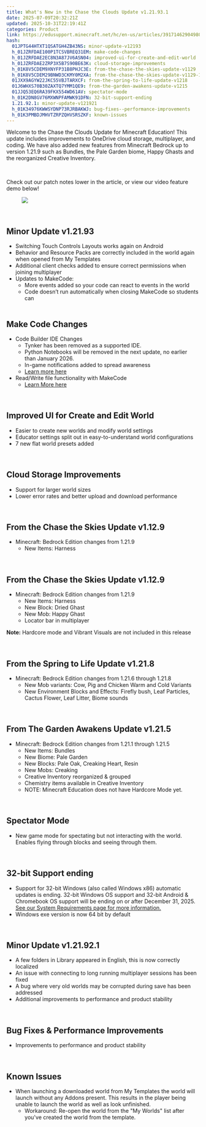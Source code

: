 ```yaml
---
title: What's New in the Chase the Clouds Update v1.21.93.1
date: 2025-07-09T20:32:21Z
updated: 2025-10-31T22:19:41Z
categories: Product
link: https://edusupport.minecraft.net/hc/en-us/articles/39171462904980-What-s-New-in-the-Chase-the-Clouds-Update-v1-21-93-1
hash:
  01JPTG44HTXT1QSATGH4ZB43NS: minor-update-v12193
  h_01JZRFDAE100P1TCSVBREQ31EM: make-code-changes
  h_01JZRFDAE2EC8N3A87JV6ASN04: improved-ui-for-create-and-edit-world
  h_01JZRFDAE2ZRP3X5B7S90BE63K: cloud-storage-improvements
  h_01K8V5CDEM9XNYFP31B8PHJC3E: from-the-chase-the-skies-update-v1129
  h_01K8V5CDEM29BNWD3CKMY0M2XA: from-the-chase-the-skies-update-v1129-1
  01JXX9AGYW22JKC55VBJTARXCF: from-the-spring-to-life-update-v1218
  01J6WHXS70B30ZAXTQ7YMM1QE9: from-the-garden-awakens-update-v1215
  01JJQ53EQ6RA39FKX554WD61AV: spectator-mode
  h_01K2DN8GV76MXWNPFAMWK91DFN: 32-bit-support-ending
  1.21.92.1: minor-update-v121921
  h_01K34976KWWSYDNP73RJRBAKWJ: bug-fixes--performance-improvements
  h_01K3PMBDJMHVTZRPZQHVSRSZKF: known-issues
---
```


Welcome to the Chase the Clouds Update for Minecraft Education! This update includes improvements to OneDrive cloud storage, multiplayer, and coding. We have also added new features from Minecraft Bedrock up to version 1.21.9 such as Bundles, the Pale Garden biome, Happy Ghasts and the reorganized Creative Inventory.

 

Check out our patch notes lower in the article, or view our video feature demo below!

<figure class="wysiwyg-image">
<a href="https://www.youtube.com/watch?v=ovKR0X_jIwA"><img src="https://edusupport.minecraft.net/hc/article_attachments/40708894016404" /></a>
</figure>

 

## **Minor Update v1.21.93**

- Switching Touch Controls Layouts works again on Android
- Behavior and Resource Packs are correctly included in the world again when opened from My Templates
- Additional client checks added to ensure correct permissions when joining multiplayer
- Updates to MakeCode:  
  - More events added so your code can react to events in the world
  - Code doesn’t run automatically when closing MakeCode so students can  
     

## **Make Code Changes**

- Code Builder IDE Changes
  - Tynker has been removed as a supported IDE.
  - Python Notebooks will be removed in the next update, no earlier than January 2026.
  - In-game notifications added to spread awareness
  - [Learn more here](https://aka.ms/MCEDUCodingChanges)
- Read/Write file functionality with MakeCode
  - [Learn More here](http://aka.ms/CodeBuilderExtFiles)

 

## **Improved UI for Create and Edit World**

- Easier to create new worlds and modify world settings
- Educator settings split out in easy-to-understand world configurations
- 7 new flat world presets added 

 

## **Cloud Storage Improvements**

- Support for larger world sizes
- Lower error rates and better upload and download performance 

 

## **From the Chase the Skies Update v1.12.9**

- Minecraft: Bedrock Edition changes from 1.21.9
  - New Items: Harness

 

## **From the Chase the Skies Update v1.12.9**

- Minecraft: Bedrock Edition changes from 1.21.9
  - New Items: Harness
  - New Block: Dried Ghast
  - New Mob: Happy Ghast
  - Locator bar in multiplayer

**Note:** Hardcore mode and Vibrant Visuals are not included in this release

 

## **From the Spring to Life Update v1.21.8**

- Minecraft: Bedrock Edition changes from 1.21.6 through 1.21.8
  - New Mob variants: Cow, Pig and Chicken Warm and Cold Variants
  - New Environment Blocks and Effects: Firefly bush, Leaf Particles, Cactus Flower, Leaf Litter, Biome sounds

 

## **From The Garden Awakens Update v1.21.5**

- Minecraft: Bedrock Edition changes from 1.21.1 through 1.21.5
  - New Items: Bundles
  - New Biome: Pale Garden
  - New Blocks: Pale Oak, Creaking Heart, Resin
  - New Mobs: Creaking
  - Creative Inventory reorganized & grouped
  - Chemistry items available in Creative Inventory
  - NOTE: Minecraft Education does not have Hardcore Mode yet.

 

## **Spectator Mode**

- New game mode for spectating but not interacting with the world. Enables flying through blocks and seeing through them. 

 

## **32-bit Support ending**

- Support for 32-bit Windows (also called Windows x86) automatic updates is ending. 32-bit Windows OS support and 32-bit Android & Chromebook OS support will be ending on or after December 31, 2025. [See our System Requirements page for more information.](../Get-Started/System-Requirements.md)
- Windows exe version is now 64 bit by default

 

## **Minor Update v1.21.92.1**

- A few folders in Library appeared in English, this is now correctly localized
- An issue with connecting to long running multiplayer sessions has been fixed
- A bug where very old worlds may be corrupted during save has been addressed
- Additional improvements to performance and product stability 

 

## **Bug Fixes & Performance Improvements**

- Improvements to performance and product stability

 

## **Known Issues**

- When launching a downloaded world from My Templates the world will launch without any Addons present. This results in the player being unable to launch the world as well as look unfinished.
  - Workaround: Re-open the world from the "My Worlds" list after you've created the world from the template.

